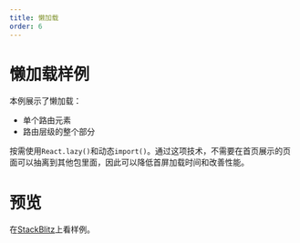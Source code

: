 ```yaml
---
title: 懒加载
order: 6
---
```


# 懒加载样例
本例展示了懒加载：
- 单个路由元素
- 路由层级的整个部分            

按需使用`React.lazy()`和动态`import()`。通过这项技术，不需要在首页展示的页面可以抽离到其他包里面，因此可以降低首屏加载时间和改善性能。

# 预览
在[StackBlitz](https://stackblitz.com/edit/github-xwwbou?file=src/App.tsx)上看样例。